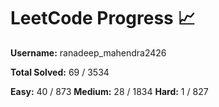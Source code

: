 # LeetCode Progress 📈
**Username:** ranadeep_mahendra2426

**Total Solved:** 69 / 3534

**Easy:** 40 / 873
**Medium:** 28 / 1834
**Hard:** 1 / 827
